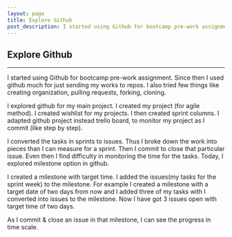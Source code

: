 ```yaml
---
layout: page
title: Explore Github
post_description: I started using Github for bootcamp pre-work assignment. Since then ...
---
```

<div class="post">
<h2>
    Explore Github
</h2>
<hr>

I started using Github for bootcamp pre-work assignment. Since then I used github much for just sending my works to repos. I also tried few things like creating organization, pulling requests, forking, cloning.

I explored github for my main project. I created my project (for agile method). I created wishlist for my projects.
I then created sprint columns. I adapted github project instead trello board, to monitor my project as I commit (like step by step).

I converted the tasks in sprints to issues. Thus I broke down the work into pieces than I can measure for a sprint. Then I commit to close that particular issue.
Even then I find difficulty in monitoring the time for the tasks. Today, I explored milestone option in github. 

I created a milestone with target time. I added the issues(my tasks for the sprint week) to the milestone. For example I created a milestone with a target date of two days from now and I added three of my tasks with I converted into issues to the milestone. Now I have got 3 issues open with target time of two days. 

As I commit & close an issue in that milestone, I can see the progress in time scale. 


</div>